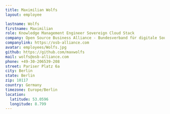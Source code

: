 ```yaml
---
title: Maximilian Wolfs
layout: employee

lastname: Wolfs
firstname: Maximilian
role: Knowledge Management Engineer Sovereign Cloud Stack
company: Open Source Business Alliance - Bundesverband für digitale Souveränität e.V.
companylink: https://osb-alliance.com
avatar: employees/Wolfs.jpg
github: https://github.com/maxwolfs
mail: wolfs@osb-alliance.com
phone: +49-30-206539-208
street: Pariser Platz 6a
city: Berlin
state: Berlin
zip: 10117
country: Germany
timezone: Europe/Berlin
location:
  latitude: 53.0596
  longitude: 8.799
---
```

